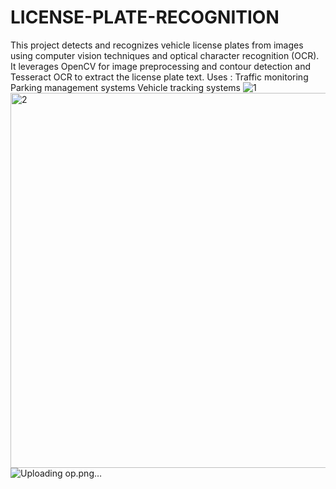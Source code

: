 # LICENSE-PLATE-RECOGNITION
This project detects and recognizes vehicle license plates from images using computer vision techniques and optical character recognition (OCR). It leverages OpenCV for image preprocessing and contour detection and Tesseract OCR to extract the license plate text.  Uses :  Traffic monitoring  Parking management systems  Vehicle tracking systems
![1](https://github.com/user-attachments/assets/2b689d7b-a96b-4178-a129-e214fa7f93f2)
<img width="600" height="600" alt="2" src="https://github.com/user-attachments/assets/ee6b3679-8c8f-4478-9f69-89ef44e2df95" />
![Uploading op.png…]()
